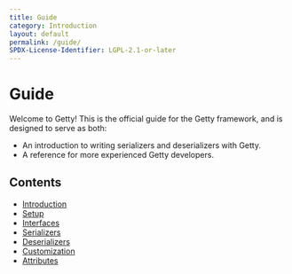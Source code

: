 ```yaml
---
title: Guide
category: Introduction
layout: default
permalink: /guide/
SPDX-License-Identifier: LGPL-2.1-or-later
---
```


# Guide

Welcome to Getty! This is the official guide for the Getty framework, and is designed to serve as both:

- An introduction to writing serializers and deserializers with Getty.
- A reference for more experienced Getty developers.

## Contents

- [Introduction](/guide/introduction)
- [Setup](/guide/setup)
- [Interfaces](/guide/interfaces)
- [Serializers](/guide/serializers)
- [Deserializers](/guide/deserializers)
- [Customization](/guide/customization)
- [Attributes](/guide/attributes)
